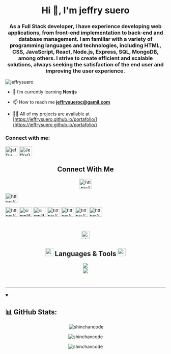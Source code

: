 <h1 align="center">Hi 👋, I'm jeffry suero</h1>
<h3 align="center">As a Full Stack developer, I have experience developing web applications, from front-end implementation to back-end and database management. I am familiar with a variety of programming languages and technologies, including HTML, CSS, JavaScript, React, Node.js, Express, SQL, MongoDB, among others. I strive to create efficient and scalable solutions, always seeking the satisfaction of the end user and improving the user experience.</h3>

<p align="left"> <img src="https://komarev.com/ghpvc/?username=jeffrysuero&label=Profile%20views&color=0e75b6&style=flat" alt="jeffrysuero" /> </p>

- 🌱 I’m currently learning **Nestjs**

- 📫 How to reach me **jeffrysueroc@gamil.com**

- 👨‍💻 All of my projects are available at [https://jeffrysuero.github.io/portafolio/](https://jeffrysuero.github.io/portafolio/)


<h3 align="left">Connect with me:</h3>
<p align="left">
<a href="https://www.linkedin.com/in/jeffry-pascual-camilo-b2a67417b/" target="blank"><img align="center" src="https://raw.githubusercontent.com/rahuldkjain/github-profile-readme-generator/master/src/images/icons/Social/linked-in-alt.svg" alt="jeffry pascual camilo" height="30" width="40" /></a>
<a href="https://discord.gg/Jeffry04#8016" target="blank"><img align="center" src="https://raw.githubusercontent.com/rahuldkjain/github-profile-readme-generator/master/src/images/icons/Social/discord.svg" alt="Jeffry04#8016" height="30" width="40" /></a>
</p>

<h2 align="center"> Connect With Me </h2>

<p align="center">
<a href="https://shinchancode.github.io/3d-react-portfolio/" target="blank"><img align="center" src="https://img.icons8.com/?size=512&id=n9d0Hm43JCPK&format=png" alt="https://dev.to/shinchancode" height="30" width="40" /></a>
<!-- <a href="https://twitter.com/CodeShinchan" target="blank"><img align="center" src="https://img.icons8.com/fluency/48/twitter.png" alt="https://dev.to/shinchancode" height="30" width="40" /></a> -->

<a href="https://www.linkedin.com/in/jeffry-pascual-suero-camilo-b2a67417b" target="blank"><img align="center" src="https://raw.githubusercontent.com/rahuldkjain/github-profile-readme-generator/master/src/images/icons/Social/linked-in-alt.svg" alt="https://www.linkedin.com/in/jeffry-pascual-suero-camilo-b2a67417b" height="30" width="40" /></a>

<a href="https://www.facebook.com/aarti.rathi.1710" target="blank"><img align="center" src="https://raw.githubusercontent.com/rahuldkjain/github-profile-readme-generator/master/src/images/icons/Social/facebook.svg" alt="https://www.facebook.com/aarti.rathi.1710" height="30" width="40" /></a>
<a href="https://www.instagram.com/aarti.rathiii" target="blank"><img align="center" src="https://raw.githubusercontent.com/rahuldkjain/github-profile-readme-generator/master/src/images/icons/Social/instagram.svg" alt="simplified_learner" height="30" width="40" /></a>
<a href="https://api.whatsapp.com/send/?phone=917040031669&text&app_absent=0&lang=en" target="blank"><img align="center" src="https://raw.githubusercontent.com/rahuldkjain/github-profile-readme-generator/master/src/images/icons/Social/whatsapp.svg" alt="simplified_learner" height="30" width="40" /></a>
<a href="https://www.hackerrank.com/_shinchancode" target="blank"><img align="center" src="https://raw.githubusercontent.com/rahuldkjain/github-profile-readme-generator/master/src/images/icons/Social/hackerrank.svg" alt="https://www.hackerrank.com/_shinchancode" height="30" width="40" /></a>
<a href="https://auth.geeksforgeeks.org/user/aarti_rathi/practice/" target="blank"><img align="center" src="https://raw.githubusercontent.com/rahuldkjain/github-profile-readme-generator/master/src/images/icons/Social/geeks-for-geeks.svg" alt="https://auth.geeksforgeeks.org/user/aarti_rathi/practice/" height="30" width="40" /></a>
<a href="https://run.qwiklabs.com/public_profiles/16278e95-4b35-4156-81d0-62e42cdc9c7d" target="blank"><img align="center" src="https://img.icons8.com/?size=512&id=9J37goKb44e7&format=png" alt="https://dev.to/shinchancode" height="30" width="40" /></a>
<a href="https://github.com/shinchancode" target="blank"><img align="center" src="https://img.icons8.com/ios-filled/50/FD7E14/github.png" alt="https://dev.to/shinchancode" height="30" width="40" /></a>
</p>
<br>
<p align="center"> <img height="25px" src="https://komarev.com/ghpvc/?username=shinchancode&label=Profile%20views&color=0e75b6&style=flat" alt="shinchancode" /> </p>

<h2 align="center"><img src="https://camo.githubusercontent.com/beb64ff21c883e318e4f5db5231c2ba4175705bea1c9249e82a41ab375db4f75/68747470733a2f2f6d65646961322e67697068792e636f6d2f6d656469612f51737347456d706b79454f684243623765312f67697068792e6769663f6369643d656366303565343761306e336769316266716e74716d6f62386739616964316f796a327772336473336d67373030626c267269643d67697068792e676966" width="25px" /> Languages & Tools <img src="https://camo.githubusercontent.com/beb64ff21c883e318e4f5db5231c2ba4175705bea1c9249e82a41ab375db4f75/68747470733a2f2f6d65646961322e67697068792e636f6d2f6d656469612f51737347456d706b79454f684243623765312f67697068792e6769663f6369643d656366303565343761306e336769316266716e74716d6f62386739616964316f796a327772336473336d67373030626c267269643d67697068792e676966" width="25px" /></h2>
<p align="center">
    <img src="https://skillicons.dev/icons?i=html,css,js,bootstrap,nodejs,git,firebase,react,next,postgresql,dbeaver,php,laravel" />
  <br>
    <img src="https://skillicons.dev/icons?i=mysql,angular,bash,figma,vscode,ts,aws,mongodb" />
</p><br>
<hr>

<details open> 
  <summary><h2>📊 GitHub Stats:</h2></summary>

<p align="center" >&nbsp;<img src="https://github-readme-stats.vercel.app/api?username=shinchancode&theme=merko&hide_border=false&include_all_commits=true&count_private=true&show_icons=true&locale=en" alt="shinchancode" /></p>
<p align="center" ><img src="https://github-readme-stats.vercel.app/api/top-langs?username=shinchancode&theme=merko&hide_border=false&show_icons=true&locale=en&layout=compact" alt="shinchancode" /></p>
<p align="center" ><img src="https://streak-stats.demolab.com?user=shinchancode&theme=dark&border_radius=7.8" alt="shinchancode" /></p>
</details>
<!-- <p><img align="center" src="https://github-readme-stats.vercel.app/api/top-langs?username=jeffrysuero&show_icons=true&locale=en&layout=compact" alt="jeffrysuero" /></p> -->

